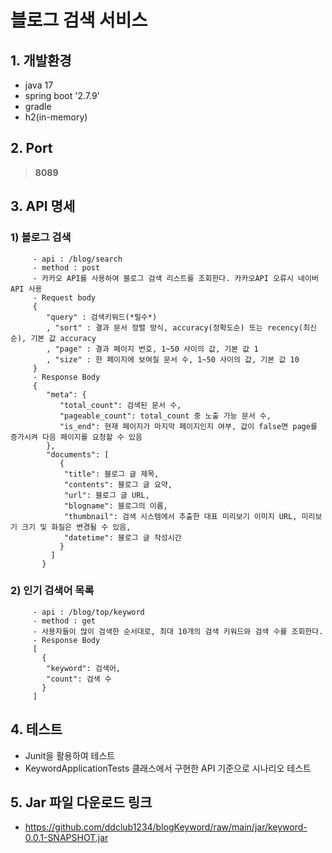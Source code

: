 # 블로그 검색 서비스

## 1. 개발환경
  - java 17
  - spring boot '2.7.9'
  - gradle
  - h2(in-memory)

## 2. Port
  > **8089**
  
## 3. API 명세
### 1) 블로그 검색
```
     - api : /blog/search
     - method : post
     - 카카오 API를 사용하여 블로그 검색 리스트를 조회한다. 카카오API 오류시 네이버 API 사용
     - Request body 
     {
        "query" : 검색키워드(*필수*)
        , "sort" : 결과 문서 정렬 방식, accuracy(정확도순) 또는 recency(최신순), 기본 값 accuracy
        , "page" : 결과 페이지 번호, 1~50 사이의 값, 기본 값 1
        , "size" : 한 페이지에 보여질 문서 수, 1~50 사이의 값, 기본 값 10
     }
     - Response Body
     {
        "meta": {
           "total_count": 검색된 문서 수,
           "pageable_count": total_count 중 노출 가능 문서 수,
           "is_end": 현재 페이지가 마지막 페이지인지 여부, 값이 false면 page를 증가시켜 다음 페이지를 요청할 수 있음
        },
        "documents": [
           {
            "title": 블로그 글 제목,
            "contents": 블로그 글 요약,
            "url": 블로그 글 URL,
            "blogname": 블로그의 이름,
            "thumbnail": 검색 시스템에서 추출한 대표 미리보기 이미지 URL, 미리보기 크기 및 화질은 변경될 수 있음,
            "datetime": 블로그 글 작성시간
           }
         ]
       }
```

### 2) 인기 검색어 목록
```
     - api : /blog/top/keyword
     - method : get
     - 사용자들이 많이 검색한 순서대로, 최대 10개의 검색 키워드와 검색 수를 조회한다.
     - Response Body
     [
       {
        "keyword": 검색어,
        "count": 검색 수
       }
     ]
```

## 4. 테스트
  - Junit을 활용하여 테스트
  - KeywordApplicationTests 클래스에서 구현한 API 기준으로 시나리오 테스트

## 5. Jar 파일 다운로드 링크
  - https://github.com/ddclub1234/blogKeyword/raw/main/jar/keyword-0.0.1-SNAPSHOT.jar

